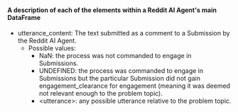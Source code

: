 #### A description of each of the elements within a Reddit AI Agent's main DataFrame

- utterance_content: The text submitted as a comment to a Submission by
the Reddit AI Agent.
    - Possible values:
        - NaN: the process was not commanded to engage in Submissions.
        - UNDEFINED: the process was commanded to engage in Submissions
        but the particular Submission did not gain engagement_clearance for
        engagement (meaning it was deemed not relevant enough to the
        problem topic).
        - \<utterance>: any possible utterance relative to the problem
        topic.